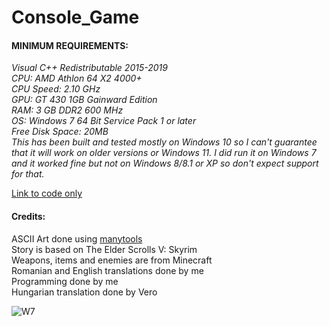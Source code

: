 
# Console_Game  
  
#### **MINIMUM REQUIREMENTS:**  
_Visual C++ Redistributable 2015-2019  
CPU: AMD Athlon 64 X2 4000+  
CPU Speed: 2.10 GHz  
GPU: GT 430 1GB Gainward Edition  
RAM: 3 GB DDR2 600 MHz  
OS: Windows 7 64 Bit Service Pack 1 or later  
Free Disk Space: 20MB  
This has been built and tested mostly on Windows 10 so I can't guarantee that it will work on older versions or Windows 11. I did run it on Windows 7 and it worked fine but not on Windows 8/8.1 or XP so don't expect support for that._
  
[Link to code only](https://github.com/AurasV/Console-Game-2)  
  
#### **Credits:** 
ASCII Art done using [manytools](https://manytools.org/hacker-tools/convert-images-to-ascii-art/)  
Story is based on The Elder Scrolls V: Skyrim  
Weapons, items and enemies are from Minecraft  
Romanian and English translations done by me  
Programming done by me  
Hungarian translation done by Vero  

![W7](https://user-images.githubusercontent.com/80701407/152657374-245b6954-e32b-438a-81d9-4bb1b2d342ef.png)

